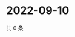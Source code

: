 # 2022-09-10

共 0 条

<!-- BEGIN WEIBO -->
<!-- 最后更新时间 Sat Sep 10 2022 02:21:55 GMT+0800 (China Standard Time) -->

<!-- END WEIBO -->
